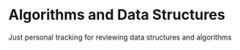 # Algorithms and Data Structures
Just personal tracking for reviewing data structures and algorithms
